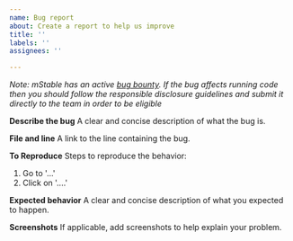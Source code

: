 ```yaml
---
name: Bug report
about: Create a report to help us improve
title: ''
labels: ''
assignees: ''

---
```


*Note: mStable has an active [bug bounty](https://docs.mstable.org/protocol/security/mstable-bug-bounty). If the bug affects running code then you should follow the responsible disclosure guidelines and submit it directly to the team in order to be eligible*

**Describe the bug**
A clear and concise description of what the bug is.

**File and line**
A link to the line containing the bug.

**To Reproduce**
Steps to reproduce the behavior:
1. Go to '...'
2. Click on '....'

**Expected behavior**
A clear and concise description of what you expected to happen.

**Screenshots**
If applicable, add screenshots to help explain your problem.
